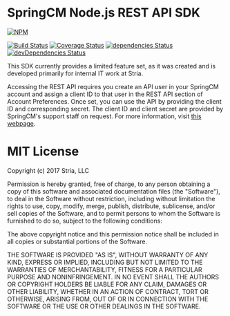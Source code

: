 SpringCM Node.js REST API SDK
=============================

[![NPM](https://nodei.co/npm/springcm-node-sdk.png?downloads=true&downloadRank=true&stars=true)](https://nodei.co/npm/springcm-node-sdk/)

[![Build Status](https://travis-ci.org/paulholden2/springcm-node-sdk.svg?branch=master)](https://travis-ci.org/paulholden2/springcm-node-sdk) [![Coverage Status](https://coveralls.io/repos/github/paulholden2/springcm-node-sdk/badge.svg?branch=master)](https://coveralls.io/github/paulholden2/springcm-node-sdk?branch=master) [![dependencies Status](https://david-dm.org/paulholden2/springcm-node-sdk/status.svg)](https://david-dm.org/paulholden2/springcm-node-sdk) [![devDependencies Status](https://david-dm.org/paulholden2/springcm-node-sdk/dev-status.svg)](https://david-dm.org/paulholden2/springcm-node-sdk?type=dev)

This SDK currently provides a limited feature set, as it was created and is developed primarily for internal IT work at Stria.

Accessing the REST API requires you create an API user in your SpringCM account and assign a client ID to that user in the REST API section of Account Preferences. Once set, you can use the API by providing the client ID and corresponding secret. The client ID and client secret are provided by SpringCM's support staff on request. For more information, visit [this webpage](https://developer.springcm.com/guides/rest-api-authentication).

MIT License
===========

Copyright (c) 2017 Stria, LLC

Permission is hereby granted, free of charge, to any person obtaining a copy
of this software and associated documentation files (the "Software"), to deal
in the Software without restriction, including without limitation the rights
to use, copy, modify, merge, publish, distribute, sublicense, and/or sell
copies of the Software, and to permit persons to whom the Software is
furnished to do so, subject to the following conditions:

The above copyright notice and this permission notice shall be included in all
copies or substantial portions of the Software.

THE SOFTWARE IS PROVIDED "AS IS", WITHOUT WARRANTY OF ANY KIND, EXPRESS OR
IMPLIED, INCLUDING BUT NOT LIMITED TO THE WARRANTIES OF MERCHANTABILITY,
FITNESS FOR A PARTICULAR PURPOSE AND NONINFRINGEMENT. IN NO EVENT SHALL THE
AUTHORS OR COPYRIGHT HOLDERS BE LIABLE FOR ANY CLAIM, DAMAGES OR OTHER
LIABILITY, WHETHER IN AN ACTION OF CONTRACT, TORT OR OTHERWISE, ARISING FROM,
OUT OF OR IN CONNECTION WITH THE SOFTWARE OR THE USE OR OTHER DEALINGS IN THE
SOFTWARE.
